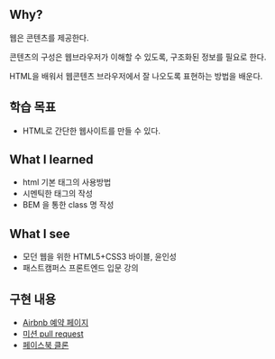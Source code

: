 ## Why?

웹은 콘텐츠를 제공한다.

콘텐츠의 구성은 웹브라우저가 이해할 수 있도록, 구조화된 정보를 필요로 한다.

HTML을 배워서 웹콘텐츠 브라우저에서 잘 나오도록 표현하는 방법을 배운다.

## 학습 목표

- HTML로 간단한 웹사이트를 만들 수 있다.

## What I learned 

- html 기본 태그의 사용방법 
- 시멘틱한 태그의 작성
- BEM 을 통한 class 명 작성

## What I see

- 모던 웹을 위한 HTML5+CSS3 바이블, 윤인성
- 패스트캠퍼스 프론트엔드 입문 강의

## 구현 내용

- [Airbnb 예약 페이지](https://lionho.github.io/airbnb/index.html)
- [미션 pull request](https://github.com/code-squad/javascript-airbnb-main/pull/11)
- [페이스북 클론](https://github.com/P-iknow/css/tree/facebook-clone/facebook-clone)

